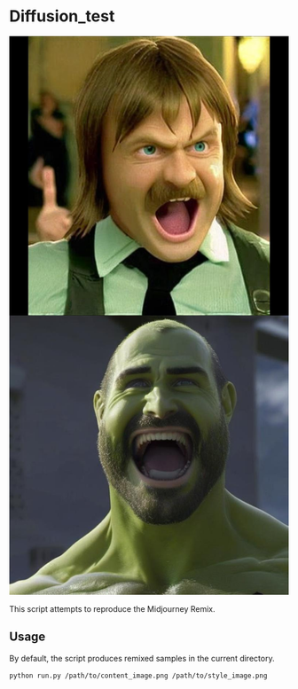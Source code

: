 # Diffusion_test

![SD Remix](out.jpg)

This script attempts to reproduce the Midjourney Remix.

## Usage

By default, the script produces remixed samples in the current directory.

```bash
python run.py /path/to/content_image.png /path/to/style_image.png
```
